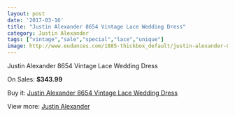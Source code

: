 ```yaml
---
layout: post
date: '2017-03-16'
title: "Justin Alexander 8654 Vintage Lace Wedding Dress"
category: Justin Alexander
tags: ["vintage","sale","special","lace","unique"]
image: http://www.eudances.com/1885-thickbox_default/justin-alexander-8654-vintage-lace-wedding-dress.jpg
---
```

Justin Alexander 8654 Vintage Lace Wedding Dress

On Sales: **$343.99**
<a href="https://www.eudances.com/en/justin-alexander/646-justin-alexander-8654-vintage-lace-wedding-dress.html"><amp-img layout="responsive" width="600" height="600" src="//www.eudances.com/1885-thickbox_default/justin-alexander-8654-vintage-lace-wedding-dress.jpg" alt="Justin Alexander 8654 Vintage Lace Wedding Dress 0" /></a>
<a href="https://www.eudances.com/en/justin-alexander/646-justin-alexander-8654-vintage-lace-wedding-dress.html"><amp-img layout="responsive" width="600" height="600" src="//www.eudances.com/1886-thickbox_default/justin-alexander-8654-vintage-lace-wedding-dress.jpg" alt="Justin Alexander 8654 Vintage Lace Wedding Dress 1" /></a>
<a href="https://www.eudances.com/en/justin-alexander/646-justin-alexander-8654-vintage-lace-wedding-dress.html"><amp-img layout="responsive" width="600" height="600" src="//www.eudances.com/1887-thickbox_default/justin-alexander-8654-vintage-lace-wedding-dress.jpg" alt="Justin Alexander 8654 Vintage Lace Wedding Dress 2" /></a>
<a href="https://www.eudances.com/en/justin-alexander/646-justin-alexander-8654-vintage-lace-wedding-dress.html"><amp-img layout="responsive" width="600" height="600" src="//www.eudances.com/1888-thickbox_default/justin-alexander-8654-vintage-lace-wedding-dress.jpg" alt="Justin Alexander 8654 Vintage Lace Wedding Dress 3" /></a>

Buy it: [Justin Alexander 8654 Vintage Lace Wedding Dress](https://www.eudances.com/en/justin-alexander/646-justin-alexander-8654-vintage-lace-wedding-dress.html "Justin Alexander 8654 Vintage Lace Wedding Dress")

View more: [Justin Alexander](https://www.eudances.com/en/7-justin-alexander "Justin Alexander")